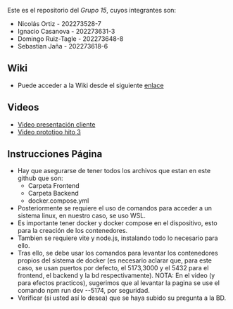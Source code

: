 Este es el repositorio del *Grupo 15*, cuyos integrantes son:

* Nicolás Ortiz - 202273528-7
* Ignacio Casanova - 202273631-3
* Domingo Ruiz-Tagle - 202273648-8
* Sebastian Jaña - 202273618-6

## Wiki
* Puede acceder a la Wiki desde el siguiente [enlace](https://github.com/xDoRuTa/GRUPO15-2025-PROYINF/wiki)

## Videos
* [Video presentación cliente](https://aula.usm.cl/mod/resource/view.php?id=6322574)
* [Video prototipo hito 3](https://youtu.be/MSrKbSECel8)
## Instrucciones Página

* Hay que asegurarse de tener todos los archivos que estan en este github que son:
    * Carpeta Frontend
    * Carpeta Backend
    * docker.compose.yml
* Posteriormente se requiere el uso de comandos para acceder a un sistema linux, en nuestro caso,
  se uso WSL.
* Es importante tener docker y docker compose en el dispositivo, esto para la creación de los contenedores.
* Tambien se requiere vite y node.js, instalando todo lo necesario para ello.
* Tras ello, se debe usar los comandos para levantar los contenedores propios del sistema de docker (es necesario aclarar que,
  para este caso, se usan puertos por defecto, el 5173,3000 y el 5432 para el frontend, el backend y la bd respectivamente).
  NOTA: En el video (y para efectos practicos), sugerimos que al levantar la pagina se use el comando npm run dev --5174, por seguridad.
* Verificar (si usted así lo desea) que se haya subido su pregunta a la BD.
